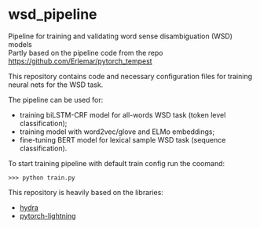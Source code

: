 # wsd_pipeline
Pipeline for training and validating word sense disambiguation (WSD) models  
Partly based on the pipeline code from the repo https://github.com/Erlemar/pytorch_tempest  

This repository contains code and necessary configuration files for training neural nets for the WSD task.  

The pipeline can be used for:  
- training biLSTM-CRF model for all-words WSD task (token level classification);  
- training model with word2vec/glove and ELMo embeddings;
- fine-tuning BERT model for lexical sample WSD task (sequence classification).  

To start training pipeline with default train config run the coomand:  

```shell
>>> python train.py
```  

This repository is heavily based on the libraries:
- [hydra](https://hydra.cc/)  
- [pytorch-lightning](https://www.pytorchlightning.ai/)
